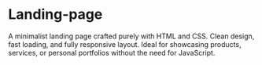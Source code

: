 # Landing-page
A minimalist landing page crafted purely with HTML and CSS. Clean design, fast loading, and fully responsive layout. Ideal for showcasing products, services, or personal portfolios without the need for JavaScript.
